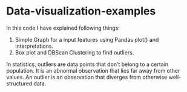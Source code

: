 # Data-visualization-examples

In this code I have explained following things:
1. Simple Graph for a input features using Pandas plot() and interpretations.  
2. Box plot and DBScan Clustering to find outliers.

In statistics, outliers are data points that don’t belong to a certain population. It is an abnormal observation that lies far away from other values. An outlier is an observation that diverges from otherwise well-structured data. 
